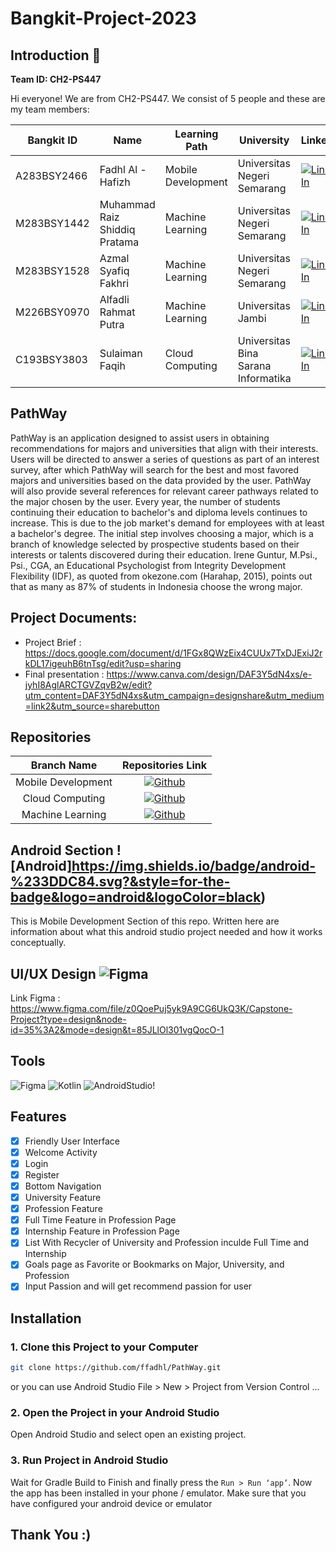 # Bangkit-Project-2023
## Introduction 👋
**Team ID: CH2-PS447**

Hi everyone! We are from CH2-PS447. We consist of 5 people and these are my team members:

Bangkit ID|Name|Learning Path|University|LinkedIn
|--|--|--|--|--
|A283BSY2466|Fadhl Al - Hafizh |Mobile Development|Universitas Negeri Semarang|[![LinkedIn](https://img.shields.io/badge/linkedin-%230077B5.svg?style=for-the-badge&logo=linkedin&logoColor=white)](https://www.linkedin.com/in/fadhlhafizh/)|
|M283BSY1442|Muhammad Raiz Shiddiq Pratama|Machine Learning|Universitas Negeri Semarang|[![LinkedIn](https://img.shields.io/badge/linkedin-%230077B5.svg?style=for-the-badge&logo=linkedin&logoColor=white)](https://www.linkedin.com/in/muhammad-raiz-shiddiq-pratama-330037200/)|
|M283BSY1528|Azmal Syafiq Fakhri|Machine Learning|Universitas Negeri Semarang|[![LinkedIn](https://img.shields.io/badge/linkedin-%230077B5.svg?style=for-the-badge&logo=linkedin&logoColor=white)](https://www.linkedin.com/in/azmal-syafiq-fakhri/)|
|M226BSY0970|Alfadli Rahmat Putra|Machine Learning|Universitas Jambi|[![LinkedIn](https://img.shields.io/badge/linkedin-%230077B5.svg?style=for-the-badge&logo=linkedin&logoColor=white)](https://www.linkedin.com/in/alfadlirputra/)|
|C193BSY3803|Sulaiman Faqih|Cloud Computing| Universitas Bina Sarana Informatika|[![LinkedIn](https://img.shields.io/badge/linkedin-%230077B5.svg?style=for-the-badge&logo=linkedin&logoColor=white)](https://www.linkedin.com/in/sulaimanfaqih/)|

## PathWay
PathWay is an application designed to assist users in obtaining recommendations for majors and universities that align with their interests. Users will be directed to answer a series of questions as part of an interest survey, after which PathWay will search for the best and most favored majors and universities based on the data provided by the user. PathWay will also provide several references for relevant career pathways related to the major chosen by the user.
Every year, the number of students continuing their education to bachelor's and diploma levels continues to increase. This is due to the job market's demand for employees with at least a bachelor's degree. The initial step involves choosing a major, which is a branch of knowledge selected by prospective students based on their interests or talents discovered during their education. Irene Guntur, M.Psi., Psi., CGA, an Educational Psychologist from Integrity Development Flexibility (IDF), as quoted from okezone.com (Harahap, 2015), points out that as many as 87% of students in Indonesia choose the wrong major.

## Project Documents:
- Project Brief : https://docs.google.com/document/d/1FGx8QWzEix4CUUx7TxDJExiJ2rkDL17igeuhB6tnTsg/edit?usp=sharing
- Final presentation : https://www.canva.com/design/DAF3Y5dN4xs/e-jyhI8AglARCTGVZqvB2w/edit?utm_content=DAF3Y5dN4xs&utm_campaign=designshare&utm_medium=link2&utm_source=sharebutton

## Repositories

|    Branch Name     |                                      Repositories Link                                         |
| :----------------: | :--------------------------------------------------------------------------------------: |
| Mobile Development | [![Github](https://img.shields.io/badge/github-%23181717.svg?&style=for-the-badge&logo=github&logoColor=white)](https://github.com/ffadhl/PathWay/) |
|  Cloud Computing   | [![Github](https://img.shields.io/badge/github-%23181717.svg?&style=for-the-badge&logo=github&logoColor=white)](https://github.com/slmnfqh/CH2-PS447-PathWay)      |
|  Machine Learning  | [![Github](https://img.shields.io/badge/github-%23181717.svg?&style=for-the-badge&logo=github&logoColor=white)](https://github.com/slmnfqh/CH2-PS447-PathWay-ML)       |

## Android Section ![Android]https://img.shields.io/badge/android-%233DDC84.svg?&style=for-the-badge&logo=android&logoColor=black)
This is Mobile Development Section of this repo. Written here are information about what this android studio project needed and how it works conceptually.

## UI/UX Design ![Figma](https://img.shields.io/badge/figma-%23F24E1E.svg?&style=for-the-badge&logo=figma&logoColor=white)
Link Figma : https://www.figma.com/file/z0QoePuj5yk9A9CG6UkQ3K/Capstone-Project?type=design&node-id=35%3A2&mode=design&t=85JLlOl301vgQocO-1

## Tools
![Figma](https://img.shields.io/badge/figma-%23F24E1E.svg?&style=for-the-badge&logo=figma&logoColor=white) 
![Kotlin](https://img.shields.io/badge/kotlin-%230095D5.svg?&style=for-the-badge&logo=kotlin&logoColor=white)
![AndroidStudio](https://img.shields.io/badge/android%20studio-%233DDC84.svg?&style=for-the-badge&logo=android%20studio&logoColor=black)!

## Features
- [x] Friendly User Interface
- [x] Welcome Activity
- [x] Login
- [x] Register
- [x] Bottom Navigation
- [x] University Feature
- [x] Profession Feature
- [x] Full Time Feature in Profession Page
- [x] Internship Feature in Profession Page
- [x] List With Recycler of University and Profession inculde Full Time and Internship
- [x] Goals page as Favorite or Bookmarks on Major, University, and Profession
- [x] Input Passion and will get recommend passion for user

## Installation

### 1. Clone this Project to your Computer
```bash
git clone https://github.com/ffadhl/PathWay.git
```
or you can use Android Studio 
File > New > Project from Version Control ...

### 2. Open the Project in your Android Studio
Open Android Studio and select open an existing project.

### 3. Run Project in Android Studio
Wait for Gradle Build to Finish and finally press the `Run > Run ‘app’`. Now the app has been installed in your phone / emulator. Make sure that you have configured your android device or emulator 

## Thank You :)
